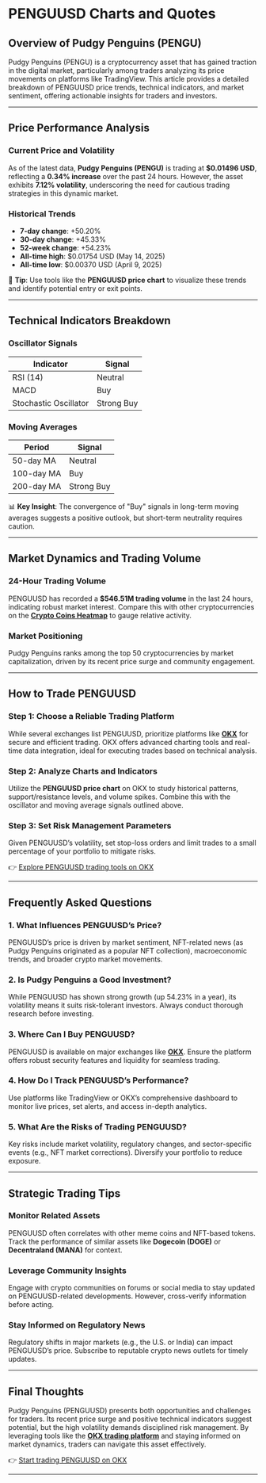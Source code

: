 # PENGUUSD Charts and Quotes  

## Overview of Pudgy Penguins (PENGU)  

Pudgy Penguins (PENGU) is a cryptocurrency asset that has gained traction in the digital market, particularly among traders analyzing its price movements on platforms like TradingView. This article provides a detailed breakdown of PENGUUSD price trends, technical indicators, and market sentiment, offering actionable insights for traders and investors.  

---

## Price Performance Analysis  

### Current Price and Volatility  
As of the latest data, **Pudgy Penguins (PENGU)** is trading at **$0.01496 USD**, reflecting a **0.34% increase** over the past 24 hours. However, the asset exhibits **7.12% volatility**, underscoring the need for cautious trading strategies in this dynamic market.  

### Historical Trends  
- **7-day change**: +50.20%  
- **30-day change**: +45.33%  
- **52-week change**: +54.23%  
- **All-time high**: $0.01754 USD (May 14, 2025)  
- **All-time low**: $0.00370 USD (April 9, 2025)  

📌 **Tip**: Use tools like the **PENGUUSD price chart** to visualize these trends and identify potential entry or exit points.  

---

## Technical Indicators Breakdown  

### Oscillator Signals  
| Indicator       | Signal         |  
|------------------|----------------|  
| RSI (14)         | Neutral        |  
| MACD             | Buy            |  
| Stochastic Oscillator | Strong Buy |  

### Moving Averages  
| Period       | Signal         |  
|--------------|----------------|  
| 50-day MA    | Neutral        |  
| 100-day MA   | Buy            |  
| 200-day MA   | Strong Buy     |  

📊 **Key Insight**: The convergence of "Buy" signals in long-term moving averages suggests a positive outlook, but short-term neutrality requires caution.  

---

## Market Dynamics and Trading Volume  

### 24-Hour Trading Volume  
PENGUUSD has recorded a **$546.51M trading volume** in the last 24 hours, indicating robust market interest. Compare this with other cryptocurrencies on the **[Crypto Coins Heatmap](https://bit.ly/okx-bonus)** to gauge relative activity.  

### Market Positioning  
Pudgy Penguins ranks among the top 50 cryptocurrencies by market capitalization, driven by its recent price surge and community engagement.  

---

## How to Trade PENGUUSD  

### Step 1: Choose a Reliable Trading Platform  
While several exchanges list PENGUUSD, prioritize platforms like **[OKX](https://bit.ly/okx-bonus)** for secure and efficient trading. OKX offers advanced charting tools and real-time data integration, ideal for executing trades based on technical analysis.  

### Step 2: Analyze Charts and Indicators  
Utilize the **PENGUUSD price chart** on OKX to study historical patterns, support/resistance levels, and volume spikes. Combine this with the oscillator and moving average signals outlined above.  

### Step 3: Set Risk Management Parameters  
Given PENGUUSD’s volatility, set stop-loss orders and limit trades to a small percentage of your portfolio to mitigate risks.  

👉 [Explore PENGUUSD trading tools on OKX](https://bit.ly/okx-bonus)  

---

## Frequently Asked Questions  

### 1. **What Influences PENGUUSD’s Price?**  
PENGUUSD’s price is driven by market sentiment, NFT-related news (as Pudgy Penguins originated as a popular NFT collection), macroeconomic trends, and broader crypto market movements.  

### 2. **Is Pudgy Penguins a Good Investment?**  
While PENGUUSD has shown strong growth (up 54.23% in a year), its volatility means it suits risk-tolerant investors. Always conduct thorough research before investing.  

### 3. **Where Can I Buy PENGUUSD?**  
PENGUUSD is available on major exchanges like **[OKX](https://bit.ly/okx-bonus)**. Ensure the platform offers robust security features and liquidity for seamless trading.  

### 4. **How Do I Track PENGUUSD’s Performance?**  
Use platforms like TradingView or OKX’s comprehensive dashboard to monitor live prices, set alerts, and access in-depth analytics.  

### 5. **What Are the Risks of Trading PENGUUSD?**  
Key risks include market volatility, regulatory changes, and sector-specific events (e.g., NFT market corrections). Diversify your portfolio to reduce exposure.  

---

## Strategic Trading Tips  

### Monitor Related Assets  
PENGUUSD often correlates with other meme coins and NFT-based tokens. Track the performance of similar assets like **Dogecoin (DOGE)** or **Decentraland (MANA)** for context.  

### Leverage Community Insights  
Engage with crypto communities on forums or social media to stay updated on PENGUUSD-related developments. However, cross-verify information before acting.  

### Stay Informed on Regulatory News  
Regulatory shifts in major markets (e.g., the U.S. or India) can impact PENGUUSD’s price. Subscribe to reputable crypto news outlets for timely updates.  

---

## Final Thoughts  

Pudgy Penguins (PENGUUSD) presents both opportunities and challenges for traders. Its recent price surge and positive technical indicators suggest potential, but the high volatility demands disciplined risk management. By leveraging tools like the **[OKX trading platform](https://bit.ly/okx-bonus)** and staying informed on market dynamics, traders can navigate this asset effectively.  

👉 [Start trading PENGUUSD on OKX](https://bit.ly/okx-bonus)  

---  
